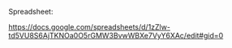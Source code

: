 Spreadsheet:

https://docs.google.com/spreadsheets/d/1zZlw-td5VU8S6AjTKNOa0O5rGMW3BvwWBXe7VyY6XAc/edit#gid=0
